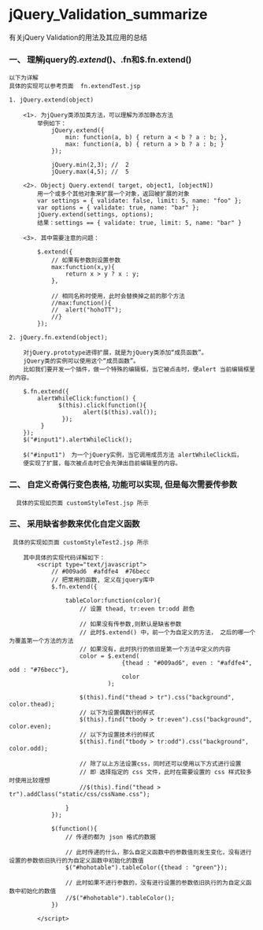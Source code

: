 # jQuery_Validation_summarize

有关jQuery Validation的用法及其应用的总结

### 一、 理解jquery的$.extend()、$.fn和$.fn.extend()
  	以下为详解
  	具体的实现可以参考页面  fn.extendTest.jsp
  	
  	1. jQuery.extend(object)
  
  		<1>. 为jQuery类添加类方法，可以理解为添加静态方法
  			举例如下：
  				jQuery.extend({
  					min: function(a, b) { return a < b ? a : b; },
  					max: function(a, b) { return a > b ? a : b; }
  				});
  				
  				jQuery.min(2,3); //  2 
  				jQuery.max(4,5); //  5
  		
  		<2>. Objectj Query.extend( target, object1, [objectN])
  			用一个或多个其他对象来扩展一个对象，返回被扩展的对象
  			var settings = { validate: false, limit: 5, name: "foo" }; 
  			var options = { validate: true, name: "bar" }; 
  			jQuery.extend(settings, options); 
  			结果：settings == { validate: true, limit: 5, name: "bar" }
  			
  		<3>. 其中需要注意的问题：
  		
  			$.extend({
  	    		// 如果有参数则设置参数
  	    		max:function(x,y){
  	    			return x > y ? x : y;
  	    		},
  	    		
  	    		// 相同名称时使用，此时会替换掉之前的那个方法
  	    		//max:function(){
  	    		//	alert("hohoTT");
  	    		//}
  	    	});
  	
  	2. jQuery.fn.extend(object);
  	
  		对jQuery.prototype进得扩展，就是为jQuery类添加“成员函数”。
  		jQuery类的实例可以使用这个“成员函数”。
  		比如我们要开发一个插件，做一个特殊的编辑框，当它被点击时，便alert 当前编辑框里的内容。
  		
  		$.fn.extend({          
  		    alertWhileClick:function() {            
  		          $(this).click(function(){                 
  		                 alert($(this).val());           
  		           });           
  		     }       
  		});       
  		$("#input1").alertWhileClick(); 
  		
  		$("#input1")　为一个jQuery实例，当它调用成员方法 alertWhileClick后，
  		便实现了扩展，每次被点击时它会先弹出目前编辑里的内容。
		
### 二、 自定义奇偶行变色表格, 功能可以实现, 但是每次需要传参数

	  具体的实现如页面 customStyleTest.jsp 所示
	 
### 三、 采用缺省参数来优化自定义函数

  	 具体的实现如页面 customStyleTest2.jsp 所示
  	 
  		其中具体的实现代码详解如下：
  			<script type="text/javascript">
  				// #009ad6  #afdfe4  #76becc
  				// 把常用的函数, 定义在jquery库中
  		  		$.fn.extend({
  					
  					tableColor:function(color){
  						// 设置 thead, tr:even tr:odd 颜色
  						
  						// 如果没有传参数,则默认是缺省参数
  						// 此时$.extend() 中，前一个为自定义的方法， 之后的哪一个为覆盖第一个方法的方法
  						// 如果没有，此时执行的依旧是第一个方法中定义的内容
  						color = $.extend(
  									{thead : "#009ad6", even : "#afdfe4", odd : "#76becc"}, 
  									color
  								);
  						
  						$(this).find("thead > tr").css("background", color.thead);
  						// 以下为设置偶数行的样式
  						$(this).find("tbody > tr:even").css("background", color.even);
  						// 以下为设置技术行的样式
  						$(this).find("tbody > tr:odd").css("background", color.odd);
  						
  						// 除了以上方法设置css，同时还可以使用以下方式进行设置
  						// 即 选择指定的 css 文件，此时在需要设置的 css 样式较多时使用比较理想
  						//$(this).find("thead > tr").addClass("static/css/cssName.css");
  						
  					}  		
  		  		});
  		  		
  		  		$(function(){
  		  			// 传递的都为 json 格式的数据
  		  		
  		  			// 此时传递的什么，那么自定义函数中的参数值则发生变化，没有进行设置的参数依旧执行的为自定义函数中初始化的数值
  		  			$("#hohotable").tableColor({thead : "green"});
  		  			
  		  			// 此时如果不进行参数的，没有进行设置的参数依旧执行的为自定义函数中初始化的数值
  		  			//$("#hohotable").tableColor();
  		  		})
  		  		
  		  	</script>
	 
	
	
	
